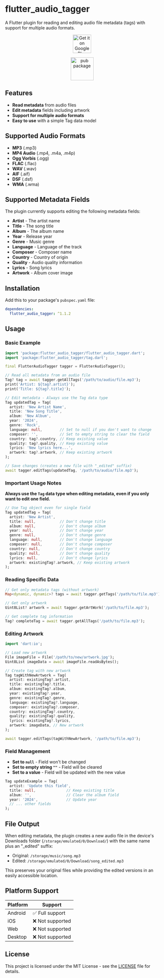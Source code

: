 # flutter_audio_tagger

A Flutter plugin for reading and editing audio file metadata (tags) with support for multiple audio formats.

<p align="center">
  <a href="https://play.google.com/store/apps/details?id=com.creadv.audiotagger&hl=en">
    <img src="https://play.google.com/intl/en_us/badges/static/images/badges/en_badge_web_generic.png" alt="Get it on Google Play" height="60"/>
  </a>
</p>

<p align="center">
  <a href="https://pub.dev/packages/flutter_audio_tagger">
    <img src="https://img.shields.io/pub/v/flutter_audio_tagger.svg" alt="pub package" height="75"/>
  </a>
</p>

## Features

- **Read metadata** from audio files
- **Edit metadata** fields including artwork
- **Support for multiple audio formats**
- **Easy to use** with a simple Tag data model

## Supported Audio Formats

- **MP3** (.mp3)
- **MP4 Audio** (.mp4, .m4a, .m4p)
- **Ogg Vorbis** (.ogg)
- **FLAC** (.flac)
- **WAV** (.wav)
- **AIF** (.aif)
- **DSF** (.dsf)
- **WMA** (.wma)


## Supported Metadata Fields

The plugin currently supports editing the following metadata fields:

- **Artist** - The artist name
- **Title** - The song title
- **Album** - The album name
- **Year** - Release year
- **Genre** - Music genre
- **Language** - Language of the track
- **Composer** - Composer name
- **Country** - Country of origin
- **Quality** - Audio quality information
- **Lyrics** - Song lyrics
- **Artwork** - Album cover image

## Installation

Add this to your package's `pubspec.yaml` file:

```yaml
dependencies:
  flutter_audio_tagger: ^1.1.2
```

## Usage

### Basic Example

```dart
import 'package:flutter_audio_tagger/flutter_audio_tagger.dart';
import 'package:flutter_audio_tagger/tag.dart';

final FlutterAudioTagger tagger = FlutterAudioTagger();

// Read all metadata from an audio file
Tag? tag = await tagger.getAllTags('/path/to/audio/file.mp3');
print('Artist: ${tag?.artist}');
print('Title: ${tag?.title}');

// Edit metadata - Always use the Tag data type
Tag updatedTag = Tag(
  artist: 'New Artist Name',
  title: 'New Song Title',
  album: 'New Album',
  year: '2024',
  genre: 'Rock',
  language: null,        // Set to null if you don't want to change
  composer: '',          // Set to empty string to clear the field
  country: tag?.country, // Keep existing value
  quality: tag?.quality, // Keep existing value
  lyrics: 'New lyrics here...',
  artwork: tag?.artwork, // Keep existing artwork
);

// Save changes (creates a new file with "_edited" suffix)
await tagger.editTags(updatedTag, '/path/to/audio/file.mp3');
```

### Important Usage Notes

**Always use the `Tag` data type when editing metadata, even if you only want to edit one field.**

```dart
// Use Tag object even for single field
Tag updatedTag = Tag(
  artist: 'New Artist',
  title: null,           // Don't change title
  album: null,           // Don't change album
  year: null,            // Don't change year
  genre: null,           // Don't change genre
  language: null,        // Don't change language
  composer: null,        // Don't change composer
  country: null,         // Don't change country
  quality: null,         // Don't change quality
  lyrics: null,          // Don't change lyrics
  artwork: existingTag?.artwork, // Keep existing artwork
);


```

### Reading Specific Data

```dart
// Get only metadata tags (without artwork)
Map<dynamic, dynamic>? tags = await tagger.getTags('/path/to/file.mp3');

// Get only artwork
Uint8List? artwork = await tagger.getArtWork('/path/to/file.mp3');

// Get complete tag information
Tag? completeTag = await tagger.getAllTags('/path/to/file.mp3');
```

### Editing Artwork

```dart
import 'dart:io';

// Load new artwork
File imageFile = File('/path/to/new/artwork.jpg');
Uint8List imageData = await imageFile.readAsBytes();

// Create tag with new artwork
Tag tagWithNewArtwork = Tag(
  artist: existingTag?.artist,
  title: existingTag?.title,
  album: existingTag?.album,
  year: existingTag?.year,
  genre: existingTag?.genre,
  language: existingTag?.language,
  composer: existingTag?.composer,
  country: existingTag?.country,
  quality: existingTag?.quality,
  lyrics: existingTag?.lyrics,
  artwork: imageData, // New artwork
);

await tagger.editTags(tagWithNewArtwork, '/path/to/file.mp3');
```

### Field Management

- **Set to `null`** - Field won't be changed
- **Set to empty string `""`** - Field will be cleared
- **Set to a value** - Field will be updated with the new value

```dart
Tag updateExample = Tag(
  artist: 'Update this field',
  title: null,              // Keep existing title
  album: '',                // Clear the album field
  year: '2024',             // Update year
  // ... other fields
);
```

## File Output

When editing metadata, the plugin creates a new audio file in the device's Downloads folder (`/storage/emulated/0/Download/`) with the same name plus an "_edited" suffix:

- Original: `/storage/music/song.mp3`
- Edited: `/storage/emulated/0/Download/song_edited.mp3`

This preserves your original files while providing the edited versions in an easily accessible location.

## Platform Support

| Platform | Support |
|----------|---------|
| Android  | ✅ Full support |
| iOS      | ❌ Not supported |
| Web      | ❌ Not supported |
| Desktop  | ❌ Not supported |



## License

This project is licensed under the MIT License - see the [LICENSE](LICENSE) file for details.


